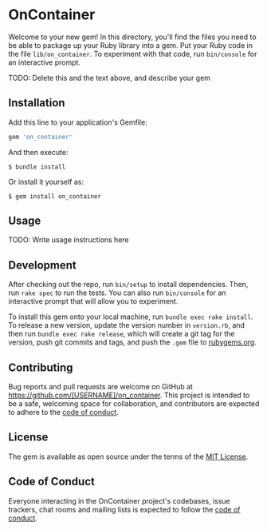 # OnContainer

Welcome to your new gem! In this directory, you'll find the files you need to be able to package up your Ruby library into a gem. Put your Ruby code in the file `lib/on_container`. To experiment with that code, run `bin/console` for an interactive prompt.

TODO: Delete this and the text above, and describe your gem

## Installation

Add this line to your application's Gemfile:

```ruby
gem 'on_container'
```

And then execute:

    $ bundle install

Or install it yourself as:

    $ gem install on_container

## Usage

TODO: Write usage instructions here

## Development

After checking out the repo, run `bin/setup` to install dependencies. Then, run `rake spec` to run the tests. You can also run `bin/console` for an interactive prompt that will allow you to experiment.

To install this gem onto your local machine, run `bundle exec rake install`. To release a new version, update the version number in `version.rb`, and then run `bundle exec rake release`, which will create a git tag for the version, push git commits and tags, and push the `.gem` file to [rubygems.org](https://rubygems.org).

## Contributing

Bug reports and pull requests are welcome on GitHub at https://github.com/[USERNAME]/on_container. This project is intended to be a safe, welcoming space for collaboration, and contributors are expected to adhere to the [code of conduct](https://github.com/[USERNAME]/on_container/blob/master/CODE_OF_CONDUCT.md).


## License

The gem is available as open source under the terms of the [MIT License](https://opensource.org/licenses/MIT).

## Code of Conduct

Everyone interacting in the OnContainer project's codebases, issue trackers, chat rooms and mailing lists is expected to follow the [code of conduct](https://github.com/[USERNAME]/on_container/blob/master/CODE_OF_CONDUCT.md).
